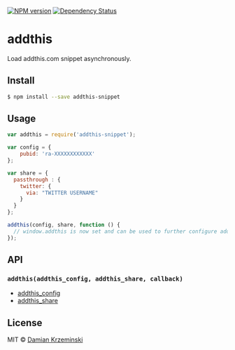 [![NPM version][npm-image]][npm-url]
[![Dependency Status][gemnasium-image]][gemnasium-url]

# addthis

Load addthis.com snippet asynchronously.

## Install

```sh
$ npm install --save addthis-snippet
```

## Usage

```js
var addthis = require('addthis-snippet');

var config = {
    pubid: 'ra-XXXXXXXXXXXX'
};

var share = {
  passthrough : {
    twitter: {
      via: "TWITTER USERNAME"
    }
  }
};

addthis(config, share, function () {
  // window.addthis is now set and can be used to further configure addthis
});
```

## API

### `addthis(addthis_config, addthis_share, callback)`

- [addthis_config](http://www.addthis.com/academy/the-addthis_config-variable/)
- [addthis_share](http://www.addthis.com/academy/the-addthis_share-variable/)


## License

MIT © [Damian Krzeminski](https://pirxpilot.me)

[npm-image]: https://img.shields.io/npm/v/addthis-snippet.svg
[npm-url]: https://npmjs.org/package/addthis-snippet

[gemnasium-image]: https://img.shields.io/gemnasium/pirxpilot/addthis.svg
[gemnasium-url]: https://gemnasium.com/pirxpilot/addthis
